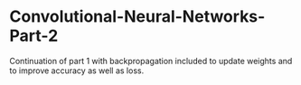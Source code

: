 # Convolutional-Neural-Networks-Part-2
Continuation of part 1 with backpropagation included to update weights and to improve accuracy as well as loss.

